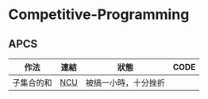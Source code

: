 # Competitive-Programming

## APCS
| 作法 | 連結 | 狀態 | CODE |
| -------- | ---- | --- | -------- |
| 子集合的和 |[ NCU ](https://se154.csie.ncu.edu.tw/problem/001)  | 被搞一小時，十分挫折|  |
